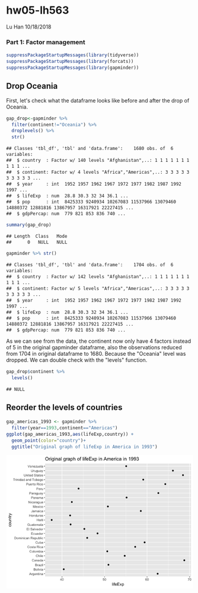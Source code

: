 hw05-lh563
================
Lu Han
10/18/2018

### Part 1: Factor management

``` r
suppressPackageStartupMessages(library(tidyverse))
suppressPackageStartupMessages(library(forcats))
suppressPackageStartupMessages(library(gapminder))
```

Drop Oceania
------------

First, let's check what the dataframe looks like before and after the drop of Oceania.

``` r
gap_drop<-gapminder %>% 
  filter(continent!="Oceania") %>% 
  droplevels() %>% 
  str()
```

    ## Classes 'tbl_df', 'tbl' and 'data.frame':    1680 obs. of  6 variables:
    ##  $ country  : Factor w/ 140 levels "Afghanistan",..: 1 1 1 1 1 1 1 1 1 1 ...
    ##  $ continent: Factor w/ 4 levels "Africa","Americas",..: 3 3 3 3 3 3 3 3 3 3 ...
    ##  $ year     : int  1952 1957 1962 1967 1972 1977 1982 1987 1992 1997 ...
    ##  $ lifeExp  : num  28.8 30.3 32 34 36.1 ...
    ##  $ pop      : int  8425333 9240934 10267083 11537966 13079460 14880372 12881816 13867957 16317921 22227415 ...
    ##  $ gdpPercap: num  779 821 853 836 740 ...

``` r
summary(gap_drop)
```

    ## Length  Class   Mode 
    ##      0   NULL   NULL

``` r
gapminder %>% str()
```

    ## Classes 'tbl_df', 'tbl' and 'data.frame':    1704 obs. of  6 variables:
    ##  $ country  : Factor w/ 142 levels "Afghanistan",..: 1 1 1 1 1 1 1 1 1 1 ...
    ##  $ continent: Factor w/ 5 levels "Africa","Americas",..: 3 3 3 3 3 3 3 3 3 3 ...
    ##  $ year     : int  1952 1957 1962 1967 1972 1977 1982 1987 1992 1997 ...
    ##  $ lifeExp  : num  28.8 30.3 32 34 36.1 ...
    ##  $ pop      : int  8425333 9240934 10267083 11537966 13079460 14880372 12881816 13867957 16317921 22227415 ...
    ##  $ gdpPercap: num  779 821 853 836 740 ...

As we can see from the data, the continent now only have 4 factors instead of 5 in the original gapminder dataframe, also the observations reduced from 1704 in original dataframe to 1680. Because the "Oceania" level was dropped. We can double check with the "levels" function.

``` r
gap_drop$continent %>% 
  levels()
```

    ## NULL

Reorder the levels of countries
-------------------------------

``` r
gap_americas_1993 <- gapminder %>% 
  filter(year==1993,continent=="Americas")
ggplot(gap_americas_1993,aes(lifeExp,country)) +
  geom_point(color="country")+
  ggtitle("Original graph of lifeExp in America in 1993")
```

![](hw05-lh563_files/figure-markdown_github/unnamed-chunk-5-1.png)

